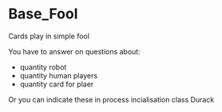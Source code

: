 # Base_Fool
Cards play in simple fool

You have to answer on questions about:
- quantity robot
- quantity human players
- quantity card for plaer

Or you can indicate these in process incialisation class Durack
